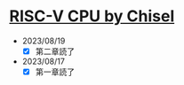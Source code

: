 # [RISC-V CPU by Chisel](https://github.com/diohabara/chisel_riscv)

- 2023/08/19
  - [x] 第二章読了
- 2023/08/17
  - [x] 第一章読了

